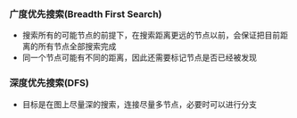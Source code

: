 ### 广度优先搜索(Breadth First Search)
* 搜索所有的可能节点的前提下，在搜索距离更远的节点以前，会保证把目前距离的所有节点全部搜索完成
* 同一个节点可能有不同的距离，因此还需要标记节点是否已经被发现


### 深度优先搜索(DFS)
* 目标是在图上尽量深的搜索，连接尽量多节点，必要时可以进行分支